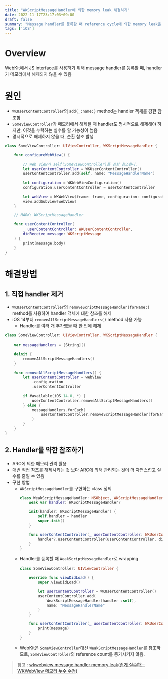 ```yaml
---
title: "WKScriptMessageHandler에 의한 memory leak 해결하기"
date: 2022-11-17T23:17:03+09:00
draft: false
summary: "Message handler를 등록할 때 reference cycle에 의한 memory leak을 방지하는 방법"
tags: ['iOS']
---
```


# Overview

WebKit에서 JS interface를 사용하기 위해 message handler를 등록할 때, handler가 메모리에서 해제되지 않을 수 있음

# 원인

- `WKUserContentController`의 `add(_:name:)` method는 handler 객체를 강한 참조함
- `SomeViewController`가 메모리에서 해제될 때 handler도 명시적으로 해제해야 하지만, 이것을 누락하는 실수를 할 가능성이 높음
- 명시적으로 해제하지 않을 때, 순환 참조 발생

```swift
class SomeViewController: UIViewController, WKScriptMessageHandler {

    func configureWebView() {
        
        // Web view가 self(SomeViewController)를 강한 참조한다.
        let userContentController = WKUserContentController()
        userContentController.add(self, name: "MessageHandlerName")
                
        let configuration = WKWebViewConfiguration()
        configuration.userContentController = userContentController
            
        let webView = WKWebView(frame: frame, configuration: configuration)
        view.addSubview(webView)
    }

    // MARK: WKScriptMessageHandler

    func userContentController(
        _ userContentController: WKUserContentController, 
        didReceive message: WKScriptMessage
    ) {
        print(message.body)
    }
}
```

# 해결방법

## 1. 직접 handler 제거

- `WKUserContentController`의 `removeScriptMessageHandler(forName:)` method를 사용하여 handler 객체에 대한 참조를 해제
- iOS 14부터 `removeAllScriptMessageHandlers()` method 사용 가능
    - Handler를 여러 개 추가했을 때 한 번에 해제

```swift
class SomeViewController: UIViewController, WKScriptMessageHandler {
    
    var messageHandlers = [String]()

    deinit {
        removeAllScriptMessageHandlers()
    }
    
    func removeAllScriptMessageHandlers() {
    	let userContentController = webView
        	.configuration
        	.userContentController
            
    	if #available(iOS 14.0, *) {
        	userContentController.removeAllScriptMessageHandlers()
        } else {
            messageHandlers.forEach(
                userContentController.removeScriptMessageHandler(forName:)
            )
        }
    }
}
```

## 2. Handler를 약한 참조하기

- ARC에 의한 메모리 관리 활용  
- 매번 직접 참조를 해제시키는 것 보다 ARC에 의해 관리되는 것이 더 자연스럽고 실수를 줄일 수 있음
- 구현 방법
    - `WKScriptMessageHandler`를 구현하는 class 정의    
        ```swift
        class WeakScriptMessageHandler: NSObject, WKScriptMessageHandler {
            weak var handler: WKScriptMessageHandler?

            init(handler: WKScriptMessageHandler) {
                self.handler = handler
                super.init()
            }

            func userContentController(_ userContentController: WKUserContentController, didReceive message: WKScriptMessage) {
                handler?.userContentController(userContentController, didReceive: message)
            }
        }
        ```
    - Handler를 등록할 때 `WeakScriptMessageHandler`로 wrapping
        ```swift
        class SomeViewController: UIViewController {

            override func viewDidLoad() {
                super.viewDidLoad()

                let userContentController = WKUserContentController()
                userContentController.add(
                    WeakScriptMessageHandler(handler :self), 
                    name: "MessageHandlerName"
                )
            }

            func userContentController(_ userContentController: WKUserContentController, didReceive message: WKScriptMessage) {
                print(message)
            }
        }
        ```
    - WebKit은 `SomeViewController`대신 `WeakScriptMessageHandler`를 참조하므로, `SomeViewController`의 reference count를 증가시키지 않음.

> 참고 : [wkwebview message handler memory leak(쉽게 실수하는 WKWebView 메모리 누수 수정)](http://monibu1548.github.io/2019/11/17/wkwebview-memory-leak/)
